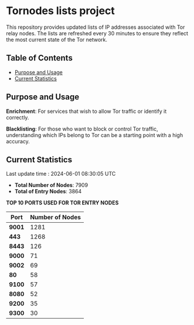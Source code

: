 # Tornodes lists project

This repository provides updated lists of IP addresses associated with Tor relay nodes. The lists are refreshed every 30 minutes to ensure they reflect the most current state of the Tor network.

## Table of Contents

- [Purpose and Usage](#purpose-and-usage)
- [Current Statistics](#current-statistics)


## Purpose and Usage

**Enrichment**: For services that wish to allow Tor traffic or identify it correctly.

**Blacklisting**: For those who want to block or control Tor traffic, understanding which IPs belong to Tor can be a starting point with a high accuracy.

## Current Statistics

Last update time : 2024-06-01 08:30:05 UTC

- **Total Number of Nodes**: 7909
- **Total of Entry Nodes**: 3864

**TOP 10 PORTS USED FOR TOR ENTRY NODES**

| **Port** | **Number of Nodes** |
|------|-----------------|
| **9001**   | 1281  |
| **443**   | 1268  |
| **8443**   | 126  |
| **9000**   | 71  |
| **9002**   | 69  |
| **80**   | 58  |
| **9100**   | 57  |
| **8080**   | 52  |
| **9200**   | 35  |
| **9300**   | 30  |

